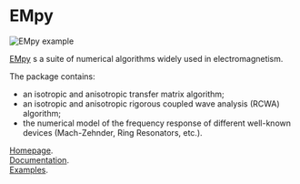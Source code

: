 EMpy
====

![EMpy example](http://empy.sourceforge.net/examples/pics/single_ring_resonator.png)

[EMpy][] s a suite of numerical algorithms widely used in electromagnetism.

The package contains:

* an isotropic and anisotropic transfer matrix algorithm;
* an isotropic and anisotropic rigorous coupled wave analysis (RCWA) algorithm;
* the numerical model of the frequency response of different well-known devices (Mach-Zehnder, Ring Resonators, etc.).

[Homepage][EMpy].  
[Documentation][doc].  
[Examples][examples].  

[EMpy]: http://empy.sourceforge.net/
[doc]: http://empy.sourceforge.net/doc/index.html
[examples]: http://empy.sourceforge.net/examples/examples.html
